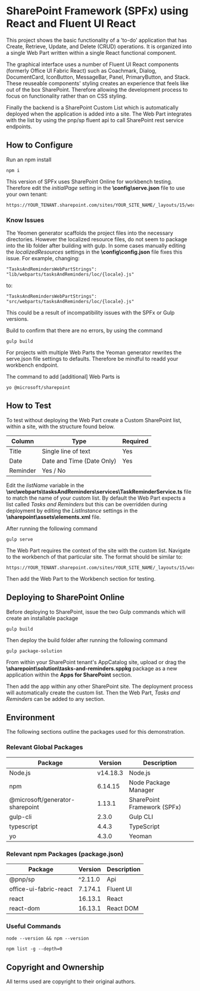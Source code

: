 # SharePoint Framework (SPFx) using React and Fluent UI React

This project shows the basic functionality of a 'to-do' application that has Create, Retrieve, Update, and Delete (CRUD) operations. It is organized into a single Web Part written within a single React functional component.

The graphical interface uses a number of Fluent UI React components (formerly Office UI Fabric React) such as Coachmark, Dialog, DocumentCard, IconButton, MessageBar, Panel, PrimaryButton, and Stack. These reuseable components' styling creates an experience that feels like out of the box SharePoint. Therefore allowing the development process to focus on functionality rather than on CSS styling.

Finally the backend is a SharePoint Custom List which is automatically deployed when the application is added into a site. The Web Part integrates with the list by using the pnp/sp fluent api to call SharePoint rest service endpoints.

## How to Configure

Run an npm install

```
npm i
```

This version of SPFx uses SharePoint Online for workbench testing. Therefore edit the *initialPage* setting in the **\config\serve.json** file to use your own tenant:

```
https://YOUR_TENANT.sharepoint.com/sites/YOUR_SITE_NAME/_layouts/15/workbench.aspx
```

### Know Issues

The Yeomen generator scaffolds the project files into the necessary directories. However the localized resource files, do not seem to package into the lib folder after building with gulp. In some cases manually editing the *localizedResources* settings in the **\config\config.json** file fixes this issue. For example, changing:

```
"TasksAndRemindersWebPartStrings": "lib/webparts/tasksAndReminders/loc/{locale}.js"
```

to:

```
"TasksAndRemindersWebPartStrings": "src/webparts/tasksAndReminders/loc/{locale}.js"
```

This could be a result of incompatibility issues with the SPFx or Gulp versions. 

Build to confirm that there are no errors, by using the command

```
gulp build
```

For projects with multiple Web Parts the Yeoman generator rewrites the serve.json file settings to defaults. Therefore be mindful to readd your workbench endpoint.

The command to add [additional] Web Parts is

```
yo @microsoft/sharepoint
```

## How to Test

To test without deploying the Web Part create a Custom SharePoint list, within a site, with the structure found below. 

| Column      | Type                      | Required    |
| ----------- | ------------------------- | ----------- |
| Title       | Single line of text       | Yes         |
| Date        | Date and Time (Date Only) | Yes         |
| Reminder    | Yes / No                  |             |

Edit the *listName* variable in the **\src\webparts\tasksAndReminders\services\TaskReminderService.ts** file to match the name of your custom list. By default the Web Part expects a list called *Tasks and Reminders* but this can be overridden during deployment by editing the *ListInstance* settings in the **\sharepoint\assets\elements.xml** file.

After running the following command

```
gulp serve
```

The Web Part requires the context of the site with the custom list. Navigate to the workbench of that particular site. The format should be similar to:

```
https://YOUR_TENANT.sharepoint.com/sites/YOUR_SITE_NAME/_layouts/15/workbench.aspx
```

Then add the Web Part to the Workbench section for testing.

## Deploying to SharePoint Online

Before deploying to SharePoint, issue the two Gulp commands which will create an installable package

```
gulp build
```

Then deploy the build folder after running the following command
```
gulp package-solution
```

From within your SharePoint tenant's AppCatalog site, upload or drag the **\sharepoint\solution\tasks-and-reminders.sppkg** package as a new application within the **Apps for SharePoint** section. 

Then add the app within any other SharePoint site. The deployment process will automatically create the custom list. Then the Web Part, *Tasks and Reminders* can be added to any section.

## Environment

The following sections outline the packages used for this demonstration.

### Relevant Global Packages

| Package     | Version                     | Description                 |
| ----------- | --------------------------- | --------------------------- |
| Node.js     | v14.18.3                    | Node.js                     |
| npm         | 6.14.15                     | Node Package Manager        |
| @microsoft/generator-sharepoint  | 1.13.1 | SharePoint Framework (SPFx) |
| gulp-cli                         | 2.3.0  | Gulp CLI                    |
| typescript                       | 4.4.3  | TypeScript                  |
| yo                               | 4.3.0  | Yeoman                      |

### Relevant npm Packages (package.json)

| Package     | Version             | Description |
| ----------- | ------------------- | ----------- |
| @pnp/sp     | ^2.11.0             | Api         |
| office-ui-fabric-react | 7.174.1  | Fluent UI   |
| react                  | 16.13.1  | React       |
| react-dom              | 16.13.1  | React DOM   |

### Useful Commands 

```
node --version && npm --version
```

```
npm list -g --depth=0
```

## Copyright and Ownership

All terms used are copyright to their original authors.